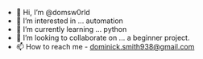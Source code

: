 - 👋 Hi, I’m @domsw0rld
- 👀 I’m interested in ... automation
- 🌱 I’m currently learning ... python
- 💞️ I’m looking to collaborate on ... a beginner project.
- 📫 How to reach me - dominick.smith938@gmail.com

<!---
opZylo/opZylo is a ✨ special ✨ repository because its `README.md` (this file) appears on your GitHub profile.
You can click the Preview link to take a look at your changes.
--->
